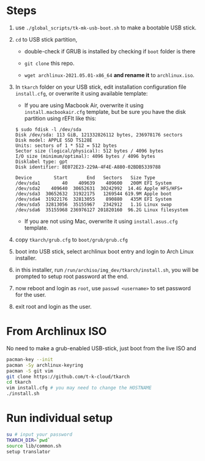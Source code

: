 Steps
=====
1. use `./global_scripts/tk-mk-usb-boot.sh` to make a bootable USB stick.

2. `cd` to USB stick partition,

	* double-check if GRUB is installed by checking if `boot` folder is there

	* `git clone` this repo.

	* `wget archlinux-2021.05.01-x86_64` **and rename it** to `archlinux.iso`.

3. In `tkarch` folder on your USB stick, edit installation configuration file `install.cfg`, or
overwrite it using available template:

	* If you are using Macbook Air, overwrite it using `install.macbookair.cfg` template,
	but be sure you have the disk partition using rEFIt like this:
	
	```
	$ sudo fdisk -l /dev/sda
	Disk /dev/sda: 113 GiB, 121332826112 bytes, 236978176 sectors
	Disk model: APPLE SSD TS128E
	Units: sectors of 1 * 512 = 512 bytes
	Sector size (logical/physical): 512 bytes / 4096 bytes
	I/O size (minimum/optimal): 4096 bytes / 4096 bytes
	Disklabel type: gpt
	Disk identifier: 8E072E23-229A-4F4E-A880-02BDB5339788

	Device        Start       End   Sectors   Size Type
	/dev/sda1        40    409639    409600   200M EFI System
	/dev/sda2    409640  30652631  30242992  14.4G Apple HFS/HFS+
	/dev/sda3  30652632  31922175   1269544 619.9M Apple boot
	/dev/sda4  31922176  32813055    890880   435M EFI System
	/dev/sda5  32813056  35155967   2342912   1.1G Linux swap
	/dev/sda6  35155968 236976127 201820160  96.2G Linux filesystem
	```

	* If you are not using Mac, overwrite it using `install.asus.cfg` template.

4. copy `tkarch/grub.cfg` to `boot/grub/grub.cfg`

5. boot into USB stick, select archlinux boot entry and login to Arch Linux installer.

6. in this installer, run `/run/archiso/img_dev/tkarch/install.sh`, you will be prompted to setup root password at the end.

7. now reboot and login as `root`, use `passwd <username>` to set password for the user.

8. exit root and login as the user.

From Archlinux ISO
==================
No need to make a grub-enabled USB-stick, just boot from the live ISO and
```sh
pacman-key --init
pacman -Sy archlinux-keyring
pacman -S git vim
git clone https://github.com/t-k-cloud/tkarch
cd tkarch
vim install.cfg # you may need to change the HOSTNAME
./install.sh
```

Run individual setup
==============
```sh
su # input your password
TKARCH_DIR=`pwd`
source lib/common.sh
setup translator
```
